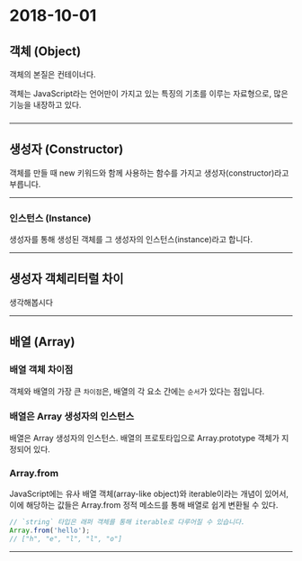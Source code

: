 # 2018-10-01

## 객체 (Object)

객체의 본질은 컨테이너다.

객체는 JavaScript라는 언어만이 가지고 있는 특징의 기초를 이루는 자료형으로, 많은 기능을 내장하고 있다.

### 
---

## 생성자 (Constructor)

객체를 만들 때 new 키워드와 함께 사용하는 함수를 가지고 생성자(constructor)라고 부릅니다.

---

### 인스턴스 (Instance)
생성자를 통해 생성된 객체를 그 생성자의 인스턴스(instance)라고 합니다. 

---

## 생성자 객체리터럴 차이

생각해봅시다

---

## 배열 (Array)

### 배열 객체 차이점

객체와 배열의 가장 큰 `차이점`은, 배열의 각 요소 간에는 `순서`가 있다는 점입니다.

### 배열은 Array 생성자의 인스턴스

배열은 Array 생성자의 인스턴스. 배열의 프로토타입으로 Array.prototype 객체가 지정되어 있다.


### Array.from
JavaScript에는 유사 배열 객체(array-like object)와 iterable이라는 개념이 있어서, 이에 해당하는 값들은 Array.from 정적 메소드를 통해 배열로 쉽게 변환될 수 있다.

```js
// `string` 타입은 래퍼 객체를 통해 iterable로 다루어질 수 있습니다.
Array.from('hello'); 
// ["h", "e", "l", "l", "o"]
``` 
---